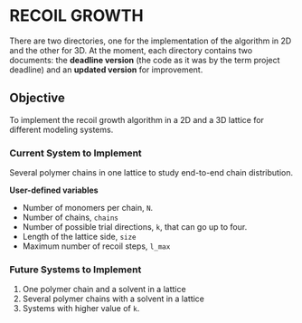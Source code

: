 # RECOIL GROWTH
There are two directories, one for the implementation of the algorithm in 2D and the other for 3D. At the moment, each directory contains two documents: the **deadline version** (the code as it was by the term project deadline) and an **updated version** for improvement.

## Objective
To implement the recoil growth algorithm in a 2D and a 3D lattice for different modeling systems.

### Current System to Implement
Several polymer chains in one lattice to study end-to-end chain distribution.

**User-defined variables**
* Number of monomers per chain, `N`.
* Number of chains, `chains`
* Number of possible trial directions, `k`, that can go up to four.
* Length of the lattice side, `size`
* Maximum number of recoil steps, `l_max`

### Future Systems to Implement
1. One polymer chain and a solvent in a lattice
2. Several polymer chains with a solvent in a lattice
3. Systems with higher value of `k`.
